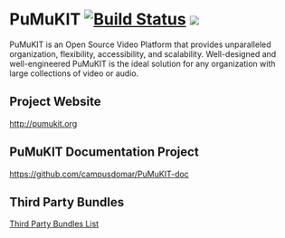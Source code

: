 PuMuKIT [![Build Status](https://travis-ci.org/campusdomar/PuMuKIT.svg?branch=2.4.x)](https://travis-ci.org/campusdomar/PuMuKIT) [![](https://dockerbuildbadges.quelltext.eu/status.svg?organization=teltek&repository=pumukit)](https://hub.docker.com/r/teltek/pumukit/builds/)
=======


PuMuKIT is an Open Source Video Platform that provides unparalleled organization, flexibility, accessibility, and scalability.
Well-designed and well-engineered PuMuKIT is the ideal solution for any organization with large collections of video or audio.

Project Website
---------------
http://pumukit.org


PuMuKIT Documentation Project
-------------------------------
https://github.com/campusdomar/PuMuKIT-doc


Third Party Bundles
-------------------
[Third Party Bundles List](https://github.com/campusdomar/PuMuKIT-doc/blob/master/ThirdPartyBundlesList.md)
